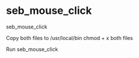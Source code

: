 # seb_mouse_click
seb_mouse_click


Copy both files to /usr/local/bin
chmod + x both files

Run seb_mouse_click <time in secs>
